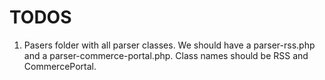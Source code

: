 TODOS
=====
1. Pasers folder with all parser classes. We should have a parser-rss.php and a parser-commerce-portal.php. Class names should be RSS and CommercePortal.